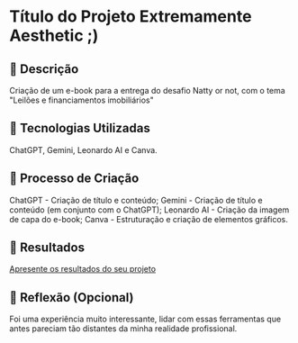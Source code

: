 # Título do Projeto Extremamente Aesthetic ;)

## 📒 Descrição
Criação de um e-book para a entrega do desafio Natty or not, com o tema "Leilões e financiamentos imobiliários"

## 🤖 Tecnologias Utilizadas
ChatGPT, Gemini, Leonardo AI e Canva.

## 🧐 Processo de Criação
ChatGPT - Criação de título e conteúdo;
Gemini - Criação de título e conteúdo (em conjunto com o ChatGPT);
Leonardo AI - Criação da imagem de capa do e-book;
Canva - Estruturação e criação de elementos gráficos.

## 🚀 Resultados
[Apresente os resultados do seu projeto](https://github.com/Jufreitasx/lab-natty-or-not/blob/main/SEU%20PR%C3%93XIMO%20IM%C3%93VEL.pdf)

## 💭 Reflexão (Opcional)
Foi uma experiência muito interessante, lidar com essas ferramentas que antes pareciam tão distantes da minha realidade profissional.
